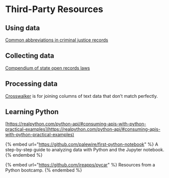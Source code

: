 # Third-Party Resources

## Using data

[Common abbreviations in criminal justice records](http://amerusa.net/resource\_documents/CriminalRecordAbbreviations.pdf)

## Collecting data

[Compendium of state open records laws](https://www.rcfp.org/open-government-guide/)

## Processing data

[Crosswalker](https://github.com/washingtonpost/crosswalker) is for joining columns of text data that don’t match perfectly.

## Learning Python

[https://realpython.com/python-api/#consuming-apis-with-python-practical-examples](https://realpython.com/python-api/#consuming-apis-with-python-practical-examples)

{% embed url="https://github.com/palewire/first-python-notebook" %}
A step-by-step guide to analyzing data with Python and the Jupyter notebook.
{% endembed %}

{% embed url="https://github.com/ireapps/pycar" %}
Resources from a Python bootcamp.
{% endembed %}
